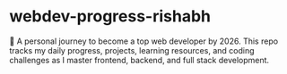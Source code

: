 # webdev-progress-rishabh
🚀 A personal journey to become a top web developer by 2026. This repo tracks my daily progress, projects, learning resources, and coding challenges as I master frontend, backend, and full stack development.
